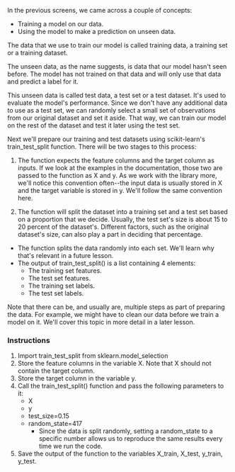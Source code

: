 In the previous screens, we came across a couple of concepts:

- Training a model on our data.
- Using the model to make a prediction on unseen data.

The data that we use to train our model is called training data, a training set or a training dataset.

The unseen data, as the name suggests, is data that our model hasn't seen before. The model has not trained on that data and will only use that data and predict a label for it.

This unseen data is called test data, a test set or a test dataset. It's used to evaluate the model's performance. Since we don't have any additional data to use as a test set, we can randomly select a small set of observations from our original dataset and set it aside. That way, we can train our model on the rest of the dataset and test it later using the test set.

Next we'll prepare our training and test datasets using scikit-learn's train_test_split function. There will be two stages to this process:

1. The function expects the feature columns and the target column as inputs. If we look at the examples in the documentation, those two are passed to the function as X and y. As we work with the library more, we'll notice this convention often--the input data is usually stored in X and the target variable is stored in y. We'll follow the same convention here.

2. The function will split the dataset into a training set and a test set based on a proportion that we decide. Usually, the test set's size is about 15 to 20 percent of the dataset's. Different factors, such as the original dataset's size, can also play a part in deciding that percentage.

- The function splits the data randomly into each set. We'll learn why that's relevant in a future lesson.
- The output of train_test_split() is a list containing 4 elements:
    - The training set features.
    - The test set features.
    - The training set labels.
    - The test set labels.

Note that there can be, and usually are, multiple steps as part of preparing the data. For example, we might have to clean our data before we train a model on it. We'll cover this topic in more detail in a later lesson.

### Instructions

1. Import train_test_split from sklearn.model_selection
2. Store the feature columns in the variable X.
Note that X should not contain the target column.
3. Store the target column in the variable y.
4. Call the train_test_split() function and pass the following parameters to it:
    - X
    - y
    - test_size=0.15
    - random_state=417
        - Since the data is split randomly, setting a random_state to a specific number allows us to reproduce the same results every time we run the code.
5. Save the output of the function to the variables X_train, X_test, y_train, y_test.